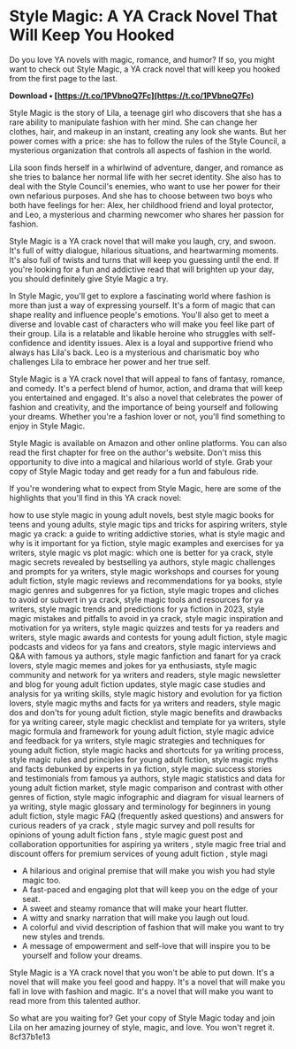 # Style Magic: A YA Crack Novel That Will Keep You Hooked
 
Do you love YA novels with magic, romance, and humor? If so, you might want to check out Style Magic, a YA crack novel that will keep you hooked from the first page to the last.
 
**Download • [https://t.co/1PVbnoQ7Fc](https://t.co/1PVbnoQ7Fc)**


 
Style Magic is the story of Lila, a teenage girl who discovers that she has a rare ability to manipulate fashion with her mind. She can change her clothes, hair, and makeup in an instant, creating any look she wants. But her power comes with a price: she has to follow the rules of the Style Council, a mysterious organization that controls all aspects of fashion in the world.
 
Lila soon finds herself in a whirlwind of adventure, danger, and romance as she tries to balance her normal life with her secret identity. She also has to deal with the Style Council's enemies, who want to use her power for their own nefarious purposes. And she has to choose between two boys who both have feelings for her: Alex, her childhood friend and loyal protector, and Leo, a mysterious and charming newcomer who shares her passion for fashion.
 
Style Magic is a YA crack novel that will make you laugh, cry, and swoon. It's full of witty dialogue, hilarious situations, and heartwarming moments. It's also full of twists and turns that will keep you guessing until the end. If you're looking for a fun and addictive read that will brighten up your day, you should definitely give Style Magic a try.
  
In Style Magic, you'll get to explore a fascinating world where fashion is more than just a way of expressing yourself. It's a form of magic that can shape reality and influence people's emotions. You'll also get to meet a diverse and lovable cast of characters who will make you feel like part of their group. Lila is a relatable and likable heroine who struggles with self-confidence and identity issues. Alex is a loyal and supportive friend who always has Lila's back. Leo is a mysterious and charismatic boy who challenges Lila to embrace her power and her true self.
 
Style Magic is a YA crack novel that will appeal to fans of fantasy, romance, and comedy. It's a perfect blend of humor, action, and drama that will keep you entertained and engaged. It's also a novel that celebrates the power of fashion and creativity, and the importance of being yourself and following your dreams. Whether you're a fashion lover or not, you'll find something to enjoy in Style Magic.
 
Style Magic is available on Amazon and other online platforms. You can also read the first chapter for free on the author's website. Don't miss this opportunity to dive into a magical and hilarious world of style. Grab your copy of Style Magic today and get ready for a fun and fabulous ride.
  
If you're wondering what to expect from Style Magic, here are some of the highlights that you'll find in this YA crack novel:
 
how to use style magic in young adult novels,  best style magic books for teens and young adults,  style magic tips and tricks for aspiring writers,  style magic ya crack: a guide to writing addictive stories,  what is style magic and why is it important for ya fiction,  style magic examples and exercises for ya writers,  style magic vs plot magic: which one is better for ya crack,  style magic secrets revealed by bestselling ya authors,  style magic challenges and prompts for ya writers,  style magic workshops and courses for young adult fiction,  style magic reviews and recommendations for ya books,  style magic genres and subgenres for ya fiction,  style magic tropes and cliches to avoid or subvert in ya crack,  style magic tools and resources for ya writers,  style magic trends and predictions for ya fiction in 2023,  style magic mistakes and pitfalls to avoid in ya crack,  style magic inspiration and motivation for ya writers,  style magic quizzes and tests for ya readers and writers,  style magic awards and contests for young adult fiction,  style magic podcasts and videos for ya fans and creators,  style magic interviews and Q&A with famous ya authors,  style magic fanfiction and fanart for ya crack lovers,  style magic memes and jokes for ya enthusiasts,  style magic community and network for ya writers and readers,  style magic newsletter and blog for young adult fiction updates,  style magic case studies and analysis for ya writing skills,  style magic history and evolution for ya fiction lovers,  style magic myths and facts for ya writers and readers,  style magic dos and don'ts for young adult fiction,  style magic benefits and drawbacks for ya writing career,  style magic checklist and template for ya writers,  style magic formula and framework for young adult fiction,  style magic advice and feedback for ya writers,  style magic strategies and techniques for young adult fiction,  style magic hacks and shortcuts for ya writing process,  style magic rules and principles for young adult fiction,  style magic myths and facts debunked by experts in ya fiction,  style magic success stories and testimonials from famous ya authors,  style magic statistics and data for young adult fiction market,  style magic comparison and contrast with other genres of fiction,  style magic infographic and diagram for visual learners of ya writing,  style magic glossary and terminology for beginners in young adult fiction,  style magic FAQ (frequently asked questions) and answers for curious readers of ya crack ,  style magic survey and poll results for opinions of young adult fiction fans ,  style magic guest post and collaboration opportunities for aspiring ya writers ,  style magic free trial and discount offers for premium services of young adult fiction ,  style magi
 
- A hilarious and original premise that will make you wish you had style magic too.
- A fast-paced and engaging plot that will keep you on the edge of your seat.
- A sweet and steamy romance that will make your heart flutter.
- A witty and snarky narration that will make you laugh out loud.
- A colorful and vivid description of fashion that will make you want to try new styles and trends.
- A message of empowerment and self-love that will inspire you to be yourself and follow your dreams.

Style Magic is a YA crack novel that you won't be able to put down. It's a novel that will make you feel good and happy. It's a novel that will make you fall in love with fashion and magic. It's a novel that will make you want to read more from this talented author.
 
So what are you waiting for? Get your copy of Style Magic today and join Lila on her amazing journey of style, magic, and love. You won't regret it.
 8cf37b1e13
 
